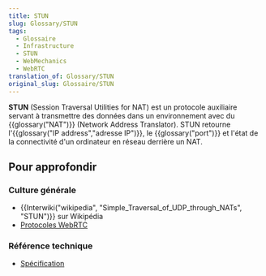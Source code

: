 ```yaml
---
title: STUN
slug: Glossary/STUN
tags:
  - Glossaire
  - Infrastructure
  - STUN
  - WebMechanics
  - WebRTC
translation_of: Glossary/STUN
original_slug: Glossaire/STUN
---
```

**STUN** (Session Traversal Utilities for NAT) est un protocole auxiliaire servant à transmettre des données dans un environnement avec du {{glossary("NAT")}} (Network Address Translator). STUN retourne l'{{glossary("IP address","adresse IP")}}, le {{glossary("port")}} et l'état de la connectivité d'un ordinateur en réseau derrière un NAT.

## Pour approfondir

### Culture générale

- {{Interwiki("wikipedia", "Simple_Traversal_of_UDP_through_NATs", "STUN")}} sur Wikipédia
- [Protocoles WebRTC](/fr/docs/Web/API/WebRTC_API/Architecture/Protocols)

### Référence technique

- [Spécification](http://tools.ietf.org/html/rfc5389)

